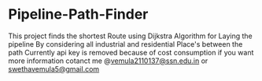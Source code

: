 # Pipeline-Path-Finder
This project finds the shortest Route using Dijkstra Algorithm for Laying the pipeline By considering all industrial and residential Place's between the path
Currently api key is removed because of cost consumption if you want more information cotanct me @vemula2110137@ssn.edu.in or swethavemula5@gmail.com
